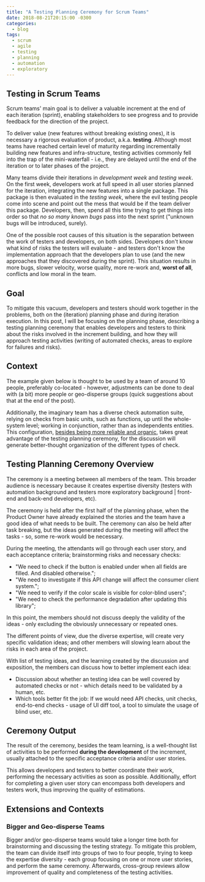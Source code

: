 ```yaml
---
title: "A Testing Planning Ceremony for Scrum Teams"
date: 2018-08-21T20:15:00 -0300
categories:
  - blog
tags:
  - scrum
  - agile
  - testing
  - planning
  - automation
  - exploratory
---
```


## Testing in Scrum Teams

Scrum teams' main goal is to deliver a valuable increment at the end of each iteration (sprint),
enabling stakeholders to see progress and to provide feedback for the direction of the project.

To deliver value (new features without breaking existing ones), it is necessary
a rigorous evaluation of product, a.k.a. **testing**. Although most teams have reached certain level of maturity
regarding incrementally building new features and infra-structure, testing activities commonly
fell into the trap of the mini-waterfall - i.e., they are delayed until the end of the iteration
or to later phases of the project.

Many teams divide their iterations in _development week_ and _testing week_. On the first week, developers work at full speed in all user stories planned for the iteration, integrating the new features into a single package. This package is then evaluated in the _testing week_, where the evil testing people come into scene and point out the mess that would be if the team deliver this package. Developers, then, spend all this time trying to
get things into order so that _no so many known bugs_ pass into the next sprint ("unknown bugs will be introduced, surely).

One of the possible root causes of this situation is the separation between the work of testers and
developers, on both sides. Developers don't know what kind of risks the testers will evaluate - and
testers don't know the implementation approach that the developers plan to use (and the new approaches
that they discovered during the sprint). This situation results in more bugs, slower velocity, worse quality, more re-work and, **worst of all**, conflicts and low moral in the team.

## Goal

To mitigate this vacuum, developers and testers should work together in the problems, both
on the (iteration) planning phase and during iteration execution. In this post, I will be focusing
on the planning phase, describing a testing planning ceremony that enables developers and testers
to think about the risks involved in the increment building, and how they will approach testing
activities (writing of automated checks, areas to explore for failures and risks).

## Context

The example given below is thought to be used by a team of around 10 people, preferably
co-located - however, adjustments can be done to deal with (a bit) more people or geo-disperse
groups (quick suggestions about that at the end of the post).

Additionally, the imaginary team has a diverse check automation suite, relying on checks from basic
units, such as functions, up until the whole-system level; working in conjunction, rather than as independents entities.
This configuration, [besides being more reliable and organic](http://thatsabug.com/2018/08/08/testing_ember_application_first_steps.html), takes
great advantage of the testing planning ceremony, for the discussion will generate better-thought
organization of the different types of check.

## Testing Planning Ceremony Overview

The ceremony is a meeting between all members of the team. This broader audience is necessary
because it creates expertise diversity (testers with
automation background and testers more exploratory background | front-end and back-end developers, etc).

The ceremony is held after the first half of the planning phase, when the Product Owner have already
explained the stories and the team have a good idea of what needs to be built. The ceremony can
also be held after task breaking, but the ideas generated during the meeting will affect the tasks -
so, some re-work would be necessary.

During the meeting, the attendants will go through each user story, and each acceptance criteria;
brainstorming risks and necessary checks:

- "We need to check if the button is enabled under when all fields are filled. And disabled otherwise.";
- "We need to investigate if this API change will affect the consumer client system.";
- "We need to verify if the color scale is visible for color-blind users";
- "We need to check the performance degradation after updating this library";

In this point, the members should not discuss deeply the validity of the ideas - only excluding
the obviously unnecessary or repeated ones.

The different points of view, due the diverse expertise, will create very specific validation ideas;
and other members will slowing learn about the risks in each area of the project.

With list of testing ideas, and the learning created by the discussion and exposition, the members can
discuss how to better implement each idea:

- Discussion about whether an testing idea can be well covered by automated checks or not - which details need to be validated by a human, etc.
- Which tools better fit the job: If we would need API checks, unit checks, end-to-end checks - usage of UI diff tool, a tool to simulate the usage of blind user, etc.

## Ceremony Output

The result of the ceremony, besides the team learning, is a well-thought list of activities to be performed
**during the development** of the increment, usually attached to the specific acceptance criteria and/or user
stories.

This allows developers and testers to better coordinate their work, performing the necessary activities
as soon as possible. Additionally, effort for completing a given user story can encompass both developers and
testers work, thus improving the quality of estimations.

## Extensions and Contexts

### Bigger and Geo-disperse Teams

Bigger and/or geo-disperse teams would take a longer time both for brainstorming and discussing the testing strategy. To mitigate this problem, the team can divide itself into groups of two to four people, trying to keep the expertise diversity - each group focusing on one or more user stories, and perform the same ceremony. Afterwards, cross-group reviews allow improvement of quality and completeness of the testing activities.
